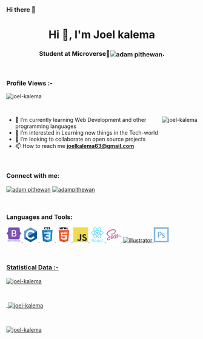 ### Hi there 👋

<h1 align="center">Hi 👋, I'm Joel kalema</h1>
<h3 align="center">Student at Microverse🌟<img align="center"
      src="https://media-exp1.licdn.com/dms/image/C560BAQHr8P7gQ95yCQ/company-logo_100_100/0/1578673850004?e=1652918400&v=beta&t=RXH0ssSZr97PvQaT2jIxUMIaJkUaz8y790PmEicZ6WA"
      alt="adam pithewan" height="30" width="40" /></a>.</h3>

<br>

<p align="right"> <h3>Profile Views :-</h3> <img src="https://komarev.com/ghpvc/?username=joel-kalema&label=Profile%20views&color=0e75b6&style=flat"
    alt="joel-kalema" /> 
  </p>

<br>

<p><img align="right" src="https://github.com/Adam-pw/Adam-pw/blob/main/animation_500_kxa883sd.gif" alt="joel-kalema" /></p>


- 🌱 I’m currently learning Web Development and other programming languages
- 👀 I’m interested in Learning new things in the Tech-world
- 💞️ I’m looking to collaborate on open source projects
- 📫 How to reach me **joelkalema63@gmail.com**

<br>

<h3 align="left">Connect with me:</h3>
<p align="left">
  <a href="https://www.linkedin.com/in/joel-kalema-30518a230/" target="blank"><img align="center"
      src="https://raw.githubusercontent.com/rahuldkjain/github-profile-readme-generator/master/src/images/icons/Social/linked-in-alt.svg"
      alt="adam pithewan" height="30" width="40" /></a>
 <a href="https://twitter.com/JoelJklm" target="blank"><img align="center"
      src="https://raw.githubusercontent.com/rahuldkjain/github-profile-readme-generator/master/src/images/icons/Social/twitter.svg"
      alt="adampithewan" height="30" width="40" /></a>
</p>

<br>

<h3 align="left">Languages and Tools:</h3>
<p align="left"><a href="https://getbootstrap.com" target="_blank" rel="noreferrer">
    <img src="https://raw.githubusercontent.com/devicons/devicon/master/icons/bootstrap/bootstrap-plain-wordmark.svg"
      alt="bootstrap" width="40" height="40" /> </a> <a href="https://www.cprogramming.com/" target="_blank"
    rel="noreferrer"> <img src="https://raw.githubusercontent.com/devicons/devicon/master/icons/c/c-original.svg"
      alt="c" width="40" height="40" /> </a> </a> <a href="https://www.w3schools.com/css/" target="_blank"
    rel="noreferrer"> <img
      src="https://raw.githubusercontent.com/devicons/devicon/master/icons/css3/css3-original-wordmark.svg" alt="css3"
      width="40" height="40" /> </a> <a href="https://www.w3.org/html/" target="_blank" rel="noreferrer"> <img
      src="https://raw.githubusercontent.com/devicons/devicon/master/icons/html5/html5-original-wordmark.svg"
      alt="html5" width="40" height="40" /> <a href="https://developer.mozilla.org/en-US/docs/Web/JavaScript" target="_blank"
    rel="noreferrer"> <img
      src="https://raw.githubusercontent.com/devicons/devicon/master/icons/javascript/javascript-original.svg"
      alt="javascript" width="40" height="40" /> </a> <a href="https://reactjs.org/" target="_blank" rel="noreferrer"> <img
      src="https://raw.githubusercontent.com/devicons/devicon/master/icons/react/react-original-wordmark.svg"
      alt="react" width="40" height="40" /> </a> <a href="https://sass-lang.com" target="_blank" rel="noreferrer"> <img
      src="https://raw.githubusercontent.com/devicons/devicon/master/icons/sass/sass-original.svg" alt="sass" width="40"
      height="40" /> </a> <a href="https://www.adobe.com/in/products/illustrator.html"
    target="_blank" rel="noreferrer"> <img
      src="https://www.vectorlogo.zone/logos/adobe_illustrator/adobe_illustrator-icon.svg" alt="illustrator" width="40"
      height="40" /> </a> <a href="https://www.photoshop.com/en" target="_blank"
    rel="noreferrer"> <img
      src="https://raw.githubusercontent.com/devicons/devicon/master/icons/photoshop/photoshop-line.svg" alt="photoshop"
      width="40" height="40" /></p>

<br>

<h3>Statistical Data :-</h3>
<p><img align="center"
    src="https://github-readme-stats.vercel.app/api/top-langs?username=joel-kalema&show_icons=true&locale=en&bg_color=0d1117&text_color=ffffff&layout=compact"
    alt="joel-kalema" 
    bg_color=#808080/></p>

<br>

<p>&nbsp;<img align="center" src="https://github-readme-stats.vercel.app/api?username=joel-kalema&show_icons=true&locale=en&bg_color=0d1117&text_color=ffffff&repo=convoychat"
    alt="joel-kalema" /></p>

<br>

<p><img align="center" src="https://github-readme-streak-stats.herokuapp.com/?user=Adam-pw&theme=dark&background=0d1117&date_format=M%20j%5B%2C%20Y%5D" alt="joel-kalema" /></p>

<!-- <br>
<h3>Trophies :-</h3>
<p align="left"> <a href="https://github.com/ryo-ma/github-profile-trophy"><img
      src="https://github-profile-trophy.vercel.app/?username=adam-pw&bg_color=0d1117&text_color=ffffff" alt="joel-kalema" /></a> </p> -->
